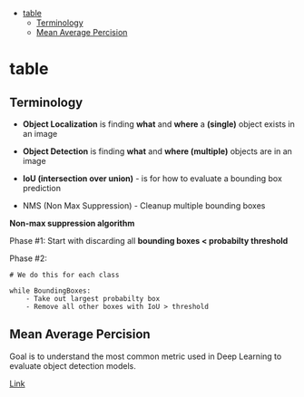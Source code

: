 <!--ts-->
   * [table](#table)
      * [Terminology](#terminology)
      * [Mean Average Percision](#mean-average-percision)

<!-- Added by: gil_diy, at: Sun 11 Jul 2021 01:14:33 IDT -->

<!--te-->


# table

## Terminology

* **Object Localization** is finding **what** and **where** a **(single)** object exists in an image

 * **Object Detection** is finding **what** and **where (multiple)** objects are in an image

* **IoU (intersection over union)** - is for how to evaluate a bounding box prediction

* NMS (Non Max Suppression)  - Cleanup multiple bounding boxes

**Non-max suppression algorithm**

Phase #1: Start with discarding all **bounding boxes < probabilty threshold**

Phase #2: 
```
# We do this for each class

while BoundingBoxes:
	- Take out largest probabilty box
	- Remove all other boxes with IoU > threshold

```

## Mean Average Percision

Goal is to understand the most common metric used in Deep Learning to evaluate 
object detection models.


[Link](https://youtu.be/FppOzcDvaDI?list=PLhhyoLH6Ijfw0TpCTVTNk42NN08H6UvNq)